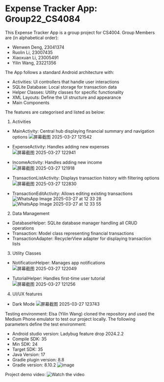 # Expense Tracker App: Group22_CS4084
This Expense Tracker App is a group project for CS4004. Group Members are (in alphabetical order):
- Wenwen Deng, 23041374 
- Ruolin Li, 23007435
- Xiaoxuan Li, 23005491
- Yilin Wang, 23221356

The App follows a standard Android architecture with:
- Activities: UI controllers that handle user interactions
- SQLite Database: Local storage for transaction data
- Helper Classes: Utility classes for specific functionality
- XML Layouts: Define the UI structure and appearance
- Main Components

The features are categorised and listed as below:
1. Activities
- MainActivity: Central hub displaying financial summary and navigation options
  ![屏幕截图 2025-03-27 121542](https://github.com/user-attachments/assets/307f6c3a-a30f-4cdc-9edb-fd4d7302b252)

- ExpenseActivity: Handles adding new expenses
  ![屏幕截图 2025-03-27 122941](https://github.com/user-attachments/assets/2c638a5f-952e-4a59-a3b1-b383c5f816d0)

- IncomeActivity: Handles adding new income
  ![屏幕截图 2025-03-27 121918](https://github.com/user-attachments/assets/f565dd01-223d-4811-af02-5b3caaa320aa)

- TransactionListActivity: Displays transaction history with filtering options
  ![屏幕截图 2025-03-27 122830](https://github.com/user-attachments/assets/af7361be-e394-40fa-ac0a-0cc53f52e434)

- TransactionEditActivity: Allows editing existing transactions
  ![WhatsApp Image 2025-03-27 at 12 33 28](https://github.com/user-attachments/assets/d5193fa4-3c17-49c5-8c8f-7aa748ed4083)
  ![WhatsApp Image 2025-03-27 at 12 33 55](https://github.com/user-attachments/assets/ba67326e-ce06-474f-98b1-e593ae06d132)

2. Data Management
- DatabaseHelper: SQLite database manager handling all CRUD operations
- Transaction: Model class representing financial transactions
- TransactionAdapter: RecyclerView adapter for displaying transaction lists
  
3. Utility Classes
- NotificationHelper: Manages app notifications
  ![屏幕截图 2025-03-27 122049](https://github.com/user-attachments/assets/ff9c1beb-43e4-42dd-9e8d-27d5bebc9cd8)

- TutorialHelper: Handles first-time user tutorial
  ![屏幕截图 2025-03-27 121256](https://github.com/user-attachments/assets/511ba2d6-763f-41c6-858b-6d798e11edf6)
4. UI/UX features
- Dark Mode
  ![屏幕截图 2025-03-27 123743](https://github.com/user-attachments/assets/1ce9665b-081e-47bf-8ecd-5e26db52309d)

Testing environment: Elsa (Yilin Wang) cloned the repository and used the Medium Phone emulator to test our project locally. 
The following parameters define the test environment:
- Android studio version: Ladybug feature drop 2024.2.2
- Compile SDK: 35
- Min SDK: 24
- Target SDK: 35
- Java Version: 17
- Gradle plugin version: 8.8
- Gradle version: 8.10.2
![image](https://github.com/user-attachments/assets/973aa60f-56d2-4b2c-8139-9c1347772580)

Project demo video:
![Watch the video](https://github.com/user-attachments/assets/9990d0dd-7ef5-4198-9522-07a09c92131d)


